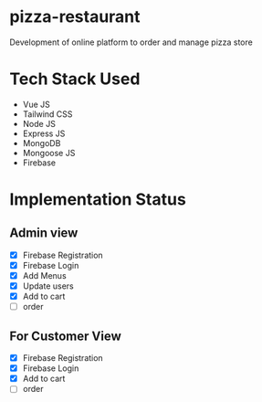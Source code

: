# pizza-restaurant

Development of online platform to order and manage pizza store

# Tech Stack Used

- Vue JS
- Tailwind CSS
- Node JS
- Express JS
- MongoDB
- Mongoose JS
- Firebase

# Implementation Status

## Admin view

- [x] Firebase Registration
- [x] Firebase Login
- [x] Add Menus
- [x] Update users
- [x] Add to cart
- [ ] order

## For Customer View

- [x] Firebase Registration
- [x] Firebase Login
- [x] Add to cart
- [ ] order
